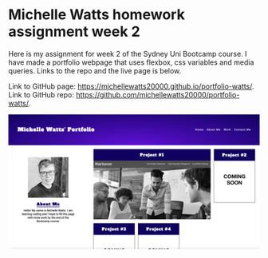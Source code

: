 # Michelle Watts homework assignment week 2

Here is my assignment for week 2 of the Sydney Uni Bootcamp course. I have made a portfolio webpage that uses flexbox, css variables and media queries.
Links to the repo and the live page is below.

Link to GitHub page: https://michellewatts20000.github.io/portfolio-watts/.
Link to GitHub repo: https://github.com/michellewatts20000/portfolio-watts/.

<img src="assets/images/portfolio-screenshot.jpg">